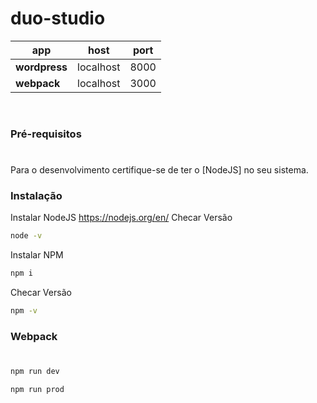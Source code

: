 # duo-studio
| app           | host      | port |
| ------------- | --------- | ---- |
| **wordpress** | localhost | 8000 |
| **webpack**   | localhost | 3000 |
<br/>

### Pré-requisitos
#
Para o desenvolvimento certifique-se de ter o [NodeJS] no seu sistema.
### Instalação
Instalar NodeJS
https://nodejs.org/en/
Checar Versão
```sh
node -v
```

Instalar NPM
```sh
npm i
```

Checar Versão
```sh
npm -v
```

### Webpack
#
```sh
npm run dev
```

```sh
npm run prod
```